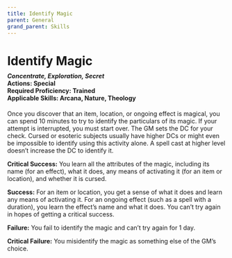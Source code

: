 ```yaml
---
title: Identify Magic
parent: General
grand_parent: Skills
---
```


# Identify Magic

<div style="margin-top:-10px;"></div>

#### *Concentrate, Exploration, Secret*<br>**Actions:** Special<br>**Required Proficiency:** Trained<br>**Applicable Skills:** Arcana, Nature, Theology
Once you discover that an item, location, or ongoing effect is magical, you can spend 10 minutes to try to identify the particulars of its magic. If your attempt is interrupted, you must start over. The GM sets the DC for your check. Cursed or esoteric subjects usually have higher DCs or might even be impossible to identify using this activity alone. A spell cast at higher level doesn’t increase the DC to identify it.

**Critical Success:** You learn all the attributes of the magic, including its name (for an effect), what it does, any means of activating it (for an item or location), and whether it is cursed.

**Success:** For an item or location, you get a sense of what it does and learn any means of activating it. For an ongoing effect (such as a spell with a duration), you learn the effect’s name and what it does. You can’t try again in hopes of getting a critical success.

**Failure:** You fail to identify the magic and can’t try again for 1 day.

**Critical Failure:** You misidentify the magic as something else of the GM’s choice.
